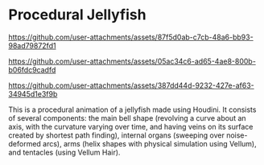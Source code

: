 # Procedural Jellyfish




https://github.com/user-attachments/assets/87f5d0ab-c7cb-48a6-bb93-98ad79872fd1

https://github.com/user-attachments/assets/05ac34c6-ad65-4ae8-800b-b06fdc9cadfd

https://github.com/user-attachments/assets/387dd44d-9232-427e-af63-34945d1e3f9b

This is a procedural animation of a jellyfish made using Houdini. It consists of several components: the main bell shape (revolving a curve about an axis, with the curvature varying over time, and having veins on its surface created by shortest path finding), internal organs (sweeping over noise-deformed arcs), arms (helix shapes with physical simulation using Vellum), and tentacles (using Vellum Hair).
